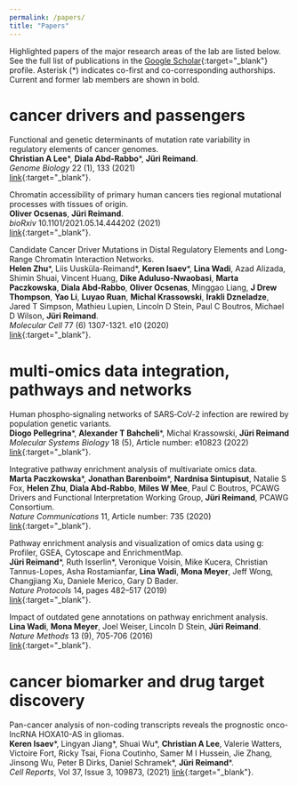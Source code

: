 ```yaml
---
permalink: /papers/
title: "Papers"
---
```


Highlighted papers of the major research areas of the lab are listed below. See the full list of publications in the [Google Scholar](https://scholar.google.ca/citations?hl=en&user=hy4bI4UAAAAJ&view_op=list_works&sortby=pubdate){:target="_blank"} profile. Asterisk (\*) indicates co-first and co-corresponding authorships. Current and former lab members are shown in bold.

# cancer drivers and passengers

Functional and genetic determinants of mutation rate variability in regulatory elements of cancer genomes.  
**Christian A Lee**\*, **Diala Abd-Rabbo**\*, **Jüri Reimand**.  
*Genome Biology* 22 (1), 133 (2021)  
[link](https://genomebiology.biomedcentral.com/articles/10.1186/s13059-021-02318-x){:target="_blank"}.

Chromatin accessibility of primary human cancers ties regional mutational processes with tissues of origin.  
**Oliver Ocsenas**, **Jüri Reimand**.  
*bioRxiv* 10.1101/2021.05.14.444202 (2021)  
[link](https://www.biorxiv.org/content/10.1101/2021.05.14.444202v1){:target="_blank"}.  

Candidate Cancer Driver Mutations in Distal Regulatory Elements and Long-Range Chromatin Interaction Networks.  
**Helen Zhu**\*, Liis Uusküla-Reimand\*, **Keren Isaev**\*, **Lina Wadi**, Azad Alizada, Shimin Shuai, Vincent Huang, **Dike Aduluso-Nwaobasi**, **Marta Paczkowska**, **Diala Abd-Rabbo**, **Oliver Ocsenas**, Minggao Liang, **J Drew Thompson**, **Yao Li**, **Luyao Ruan**, **Michal Krassowski**, **Irakli Dzneladze**, Jared T Simpson, Mathieu Lupien, Lincoln D Stein, Paul C Boutros, Michael D Wilson, **Jüri Reimand**.  
*Molecular Cell* 77 (6) 1307-1321. e10 (2020)  
[link](https://www.sciencedirect.com/science/article/pii/S1097276519309578){:target="_blank"}.  

# multi-omics data integration, pathways and networks 

Human phospho‐signaling networks of SARS‐CoV‐2 infection are rewired by population genetic variants.  
**Diogo Pellegrina**\*, **Alexander T Bahcheli**\*, Michal Krassowski, **Jüri Reimand**
*Molecular Systems Biology* 18 (5), Article number: e10823 (2022)  
[link](https://www.embopress.org/doi/full/10.15252/msb.202110823){:target="_blank"}.  

Integrative pathway enrichment analysis of multivariate omics data.  
**Marta Paczkowska**\*, **Jonathan Barenboim**\*, **Nardnisa Sintupisut**, Natalie S Fox, **Helen Zhu**, **Diala Abd-Rabbo**, **Miles W Mee**, Paul C Boutros, PCAWG Drivers and Functional Interpretation Working Group, **Jüri Reimand**, PCAWG Consortium.  
*Nature Communications* 11, Article number: 735 (2020)  
[link](https://www.nature.com/articles/s41467-019-13983-9){:target="_blank"}.  

Pathway enrichment analysis and visualization of omics data using g: Profiler, GSEA, Cytoscape and EnrichmentMap.  
**Jüri Reimand**\*, Ruth Isserlin\*, Veronique Voisin, Mike Kucera, Christian Tannus-Lopes, Asha Rostamianfar, **Lina Wadi**, **Mona Meyer**, Jeff Wong, Changjiang Xu, Daniele Merico, Gary D Bader.  
*Nature Protocols* 14, pages 482–517 (2019)  
[link](https://www.nature.com/articles/s41596-018-0103-9){:target="_blank"}.  

Impact of outdated gene annotations on pathway enrichment analysis.  
**Lina Wadi**, **Mona Meyer**, Joel Weiser, Lincoln D Stein, **Jüri Reimand**.  
*Nature Methods* 13 (9), 705-706 (2016)  
[link](https://www.nature.com/articles/nmeth.3963){:target="_blank"}.  

# cancer biomarker and drug target discovery

Pan-cancer analysis of non-coding transcripts reveals the prognostic onco-lncRNA HOXA10-AS in gliomas.  
**Keren Isaev**\*, Lingyan Jiang\*, Shuai Wu\*, **Christian A Lee**, Valerie Watters, Victoire Fort, Ricky Tsai, Fiona Coutinho, Samer M I Hussein, Jie Zhang, Jinsong Wu, Peter B Dirks, Daniel Schramek\*, **Jüri Reimand**\*.  
*Cell Reports*, Vol 37, Issue 3, 109873, (2021)
[link](https://www.cell.com/cell-reports/fulltext/S2211-1247(21)01340-1){:target="_blank"}.  
